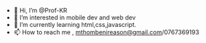 - 👋 Hi, I’m @Prof-KR
- 👀 I’m interested in mobile dev and web dev
- 🌱 I’m currently learning html,css,javascript.
- 📫 How to reach me , mthombenireason@gmail.com/0767369193

<!---
Prof-KR/Prof-KR is a ✨ special ✨ repository because its `README.md` (this file) appears on your GitHub profile.
You can click the Preview link to take a look at your changes.
--->
